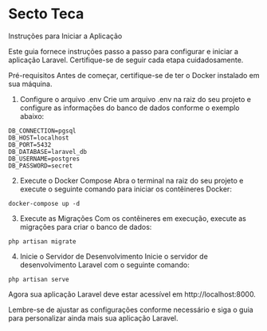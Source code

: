 
# Secto Teca


Instruções para Iniciar a Aplicação

Este guia fornece instruções passo a passo para configurar e iniciar a aplicação Laravel. Certifique-se de seguir cada etapa cuidadosamente.

Pré-requisitos
Antes de começar, certifique-se de ter o Docker instalado em sua máquina.

1. Configure o arquivo .env
Crie um arquivo .env na raiz do seu projeto e configure as informações do banco de dados conforme o exemplo abaixo:

```env
DB_CONNECTION=pgsql
DB_HOST=localhost
DB_PORT=5432
DB_DATABASE=laravel_db
DB_USERNAME=postgres
DB_PASSWORD=secret
```

2. Execute o Docker Compose
Abra o terminal na raiz do seu projeto e execute o seguinte comando para iniciar os contêineres Docker:

```
docker-compose up -d

```

3. Execute as Migrações
Com os contêineres em execução, execute as migrações para criar o banco de dados:

```
php artisan migrate

```


4. Inicie o Servidor de Desenvolvimento
Inicie o servidor de desenvolvimento Laravel com o seguinte comando:

```
php artisan serve

```


Agora sua aplicação Laravel deve estar acessível em http://localhost:8000.

Lembre-se de ajustar as configurações conforme necessário e siga o guia para personalizar ainda mais sua aplicação Laravel.

